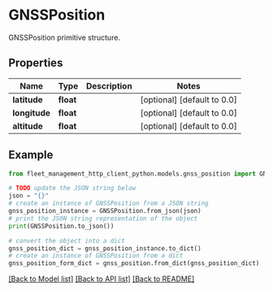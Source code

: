 # GNSSPosition

GNSSPosition primitive structure.

## Properties

Name | Type | Description | Notes
------------ | ------------- | ------------- | -------------
**latitude** | **float** |  | [optional] [default to 0.0]
**longitude** | **float** |  | [optional] [default to 0.0]
**altitude** | **float** |  | [optional] [default to 0.0]

## Example

```python
from fleet_management_http_client_python.models.gnss_position import GNSSPosition

# TODO update the JSON string below
json = "{}"
# create an instance of GNSSPosition from a JSON string
gnss_position_instance = GNSSPosition.from_json(json)
# print the JSON string representation of the object
print(GNSSPosition.to_json())

# convert the object into a dict
gnss_position_dict = gnss_position_instance.to_dict()
# create an instance of GNSSPosition from a dict
gnss_position_form_dict = gnss_position.from_dict(gnss_position_dict)
```
[[Back to Model list]](../README.md#documentation-for-models) [[Back to API list]](../README.md#documentation-for-api-endpoints) [[Back to README]](../README.md)


